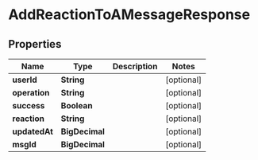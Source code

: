 

# AddReactionToAMessageResponse


## Properties

| Name | Type | Description | Notes |
|------------ | ------------- | ------------- | -------------|
|**userId** | **String** |  |  [optional] |
|**operation** | **String** |  |  [optional] |
|**success** | **Boolean** |  |  [optional] |
|**reaction** | **String** |  |  [optional] |
|**updatedAt** | **BigDecimal** |  |  [optional] |
|**msgId** | **BigDecimal** |  |  [optional] |



